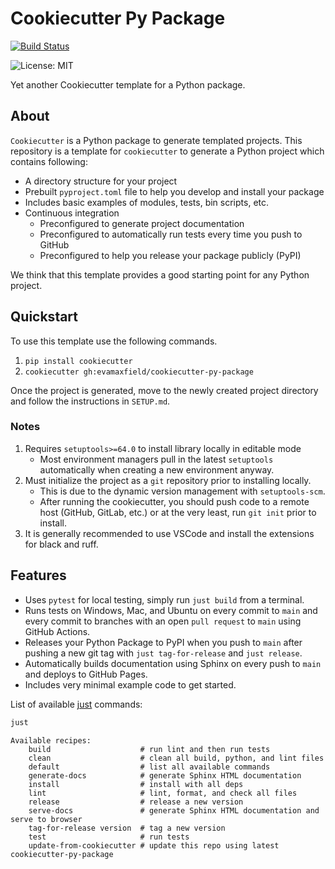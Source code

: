 # Cookiecutter Py Package

[![Build Status](https://github.com/evamaxfield/cookiecutter-py-package/workflows/CI/badge.svg)](https://github.com/evamaxfield/cookiecutter-py-package/actions)

![License: MIT](https://img.shields.io/badge/License-MIT-blue.svg)

Yet another Cookiecutter template for a Python package.

## About

`Cookiecutter` is a Python package to generate templated projects.
This repository is a template for `cookiecutter` to generate a Python project which
contains following:

-   A directory structure for your project
-   Prebuilt `pyproject.toml` file to help you develop and install your package
-   Includes basic examples of modules, tests, bin scripts, etc.
-   Continuous integration
    -   Preconfigured to generate project documentation
    -   Preconfigured to automatically run tests every time you push to GitHub
    -   Preconfigured to help you release your package publicly (PyPI)

We think that this template provides a good starting point for any Python project.

## Quickstart

To use this template use the following commands.

1. `pip install cookiecutter`
2. `cookiecutter gh:evamaxfield/cookiecutter-py-package`

Once the project is generated, move to the newly created project directory
and follow the instructions in `SETUP.md`.

### Notes

1. Requires `setuptools>=64.0` to install library locally in editable mode
    * Most environment managers pull in the latest `setuptools` automatically when
      creating a new environment anyway.
2. Must initialize the project as a `git` repository prior to installing locally.
    * This is due to the dynamic version management with `setuptools-scm`.
    * After running the cookiecutter, you should push code to a remote host
      (GitHub, GitLab, etc.) or at the very least, run `git init` prior to install.
3. It is generally recommended to use VSCode and install the extensions for
    black and ruff.

## Features

-   Uses `pytest` for local testing, simply run `just build` from a terminal.
-   Runs tests on Windows, Mac, and Ubuntu on every commit to `main` and
    every commit to branches with an open `pull request` to `main` using
    GitHub Actions.
-   Releases your Python Package to PyPI when you push to `main` after pushing a new
    git tag with `just tag-for-release` and `just release`.
-   Automatically builds documentation using Sphinx on every push to `main` and deploys
    to GitHub Pages.
-   Includes very minimal example code to get started.

List of available [just](https://github.com/casey/just) commands:
```bash
just
```
```
Available recipes:
    build                    # run lint and then run tests
    clean                    # clean all build, python, and lint files
    default                  # list all available commands
    generate-docs            # generate Sphinx HTML documentation
    install                  # install with all deps
    lint                     # lint, format, and check all files
    release                  # release a new version
    serve-docs               # generate Sphinx HTML documentation and serve to browser
    tag-for-release version  # tag a new version
    test                     # run tests
    update-from-cookiecutter # update this repo using latest cookiecutter-py-package
```